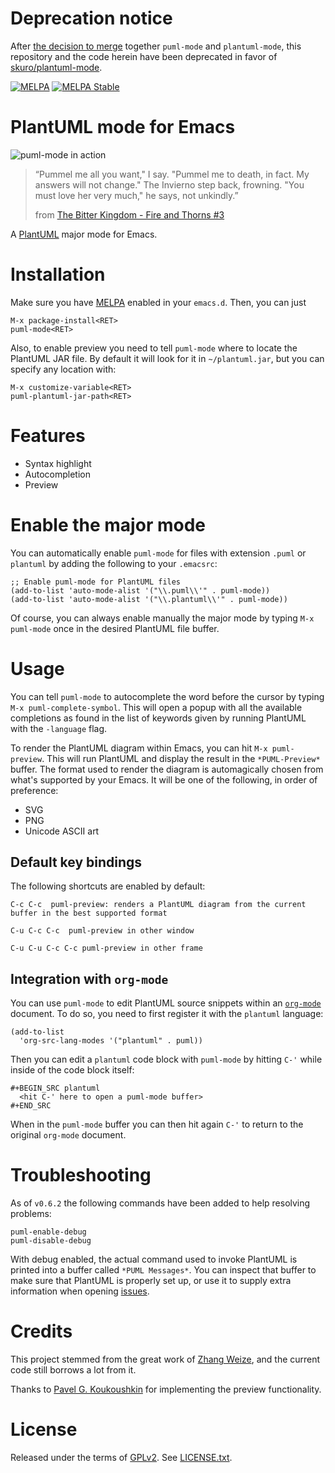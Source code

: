 # Deprecation notice

After [the decision to merge](https://github.com/zwz/plantuml-mode/issues/8) together `puml-mode` and `plantuml-mode`, this repository and the code herein have been deprecated in favor of [skuro/plantuml-mode](https://github.com/skuro/plantuml-mode).

[![MELPA](http://melpa.org/packages/puml-mode-badge.svg)](http://melpa.org/#/puml-mode) [![MELPA Stable](http://stable.melpa.org/packages/puml-mode-badge.svg)](http://stable.melpa.org/#/puml-mode)

# PlantUML mode for Emacs

<img src="https://raw.githubusercontent.com/skuro/puml-mode/master/banner.png"
 alt="puml-mode in action" title="Behold the beauty of text-based UML diagrams!" />

> “Pummel me all you want," I say. "Pummel me to death, in fact. My answers will not change."
> The Invierno step back, frowning. "You must love her very much," he says, not unkindly.”
>
> from [The Bitter Kingdom - Fire and Thorns #3](https://www.goodreads.com/book/show/11431896-the-bitter-kingdom)


A [PlantUML](http://plantuml.sourceforge.net/) major mode for Emacs.

# Installation

Make sure you have [MELPA](http://melpa.org/) enabled in your ``emacs.d``. Then, you can just

    M-x package-install<RET>
    puml-mode<RET>

Also, to enable preview you need to tell `puml-mode` where to locate the PlantUML JAR file. By default it will look for it in `~/plantuml.jar`, but you can specify any location with:

    M-x customize-variable<RET>
    puml-plantuml-jar-path<RET>

# Features

- Syntax highlight
- Autocompletion
- Preview

# Enable the major mode

You can automatically enable `puml-mode` for files with extension `.puml` or `plantuml` by adding the following to your `.emacsrc`:

    ;; Enable puml-mode for PlantUML files
    (add-to-list 'auto-mode-alist '("\\.puml\\'" . puml-mode))
    (add-to-list 'auto-mode-alist '("\\.plantuml\\'" . puml-mode))

Of course, you can always enable manually the major mode by typing `M-x puml-mode` once in the desired PlantUML file buffer.

# Usage

You can tell `puml-mode` to autocomplete the word before the cursor by typing `M-x puml-complete-symbol`. This will open a popup with all the available completions as found in the list of keywords given by running PlantUML with the `-language` flag.

To render the PlantUML diagram within Emacs, you can hit `M-x puml-preview`. This will run PlantUML and display the result in the `*PUML-Preview*` buffer. The format used to render the diagram is automagically chosen from what's supported by your Emacs. It will be one of the following, in order of preference:

- SVG
- PNG
- Unicode ASCII art

## Default key bindings

The following shortcuts are enabled by default:

    C-c C-c  puml-preview: renders a PlantUML diagram from the current buffer in the best supported format

    C-u C-c C-c  puml-preview in other window

    C-u C-u C-c C-c puml-preview in other frame

## Integration with `org-mode`

You can use `puml-mode` to edit PlantUML source snippets within an [`org-mode`](http://orgmode.org/) document. To do so, you need to first register it with the `plantuml` language:

```
(add-to-list
  'org-src-lang-modes '("plantuml" . puml))
```

Then you can edit a `plantuml` code block with `puml-mode` by hitting `C-'` while inside of the code block itself:

```elisp
#+BEGIN_SRC plantuml
  <hit C-' here to open a puml-mode buffer>
#+END_SRC
```

When in the `puml-mode` buffer you can then hit again `C-'` to return to the original `org-mode` document.

# Troubleshooting

As of `v0.6.2` the following commands have been added to help resolving problems:

```
puml-enable-debug
puml-disable-debug
```

With debug enabled, the actual command used to invoke PlantUML is printed into a buffer called `*PUML Messages*`. You can inspect that buffer to make sure that PlantUML is properly set up, or use it to supply extra information when opening [issues](https://github.com/skuro/puml-mode/issues).

# Credits

This project stemmed from the great work of [Zhang Weize](http://zhangweize.wordpress.com/2010/09/20/update-plantuml-mode/),
and the current code still borrows a lot from it.

Thanks to [Pavel G. Koukoushkin](https://github.com/svargellin) for implementing the preview functionality.

# License

Released under the terms of [GPLv2](http://www.gnu.org/licenses/gpl-2.0.html). See [LICENSE.txt](https://github.com/skuro/plantuml-mode/blob/master/LICENSE.txt).
